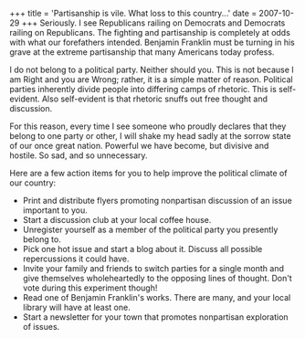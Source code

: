 +++
title = 'Partisanship is vile. What loss to this country...'
date = 2007-10-29
+++
Seriously. I see Republicans railing on Democrats and Democrats railing on Republicans. The fighting and partisanship is completely at odds with what our forefathers intended. Benjamin Franklin must be turning in his grave at the extreme partisanship that many Americans today profess.

I do not belong to a political party. Neither should you. This is not because I am Right and you are Wrong; rather, it is a simple matter of reason. Political parties inherently divide people into differing camps of rhetoric. This is self-evident. Also self-evident is that rhetoric snuffs out free thought and discussion.

For this reason, every time I see someone who proudly declares that they belong to one party or other, I will shake my head sadly at the sorrow state of our once great nation. Powerful we have become, but divisive and hostile. So sad, and so unnecessary.

Here are a few action items for you to help improve the political climate of our country:

- Print and distribute flyers promoting nonpartisan discussion of an issue important to you.
- Start a discussion club at your local coffee house.
- Unregister yourself as a member of the political party you presently belong to.
- Pick one hot issue and start a blog about it. Discuss all possible repercussions it could have.
- Invite your family and friends to switch parties for a single month and give themselves wholeheartedly to the opposing lines of thought. Don't vote during this experiment though!
- Read one of Benjamin Franklin's works. There are many, and your local library will have at least one.
- Start a newsletter for your town that promotes nonpartisan exploration of issues.

